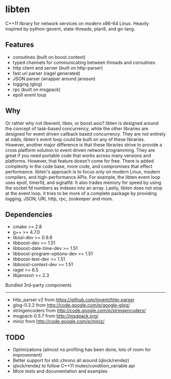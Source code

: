 libten
======

C++11 library for network services on modern x86-64 Linux.
Heavily inspired by python-gevent, state-threads, plan9, and go-lang.

Features
--------

  * coroutines (built on boost.context)
  * typed channels for communicating between threads and coroutines
  * http client and server (built on http-parser)
  * fast uri parser (ragel generated)
  * JSON parser (wrapper around jansson)
  * logging (glog)
  * rpc (built on msgpack)
  * epoll event loop

Why
---
Or rather why not libevent, libev, or boost.asio? libten is designed
around the concept of task-based concurrency, while the other
libraries are designed for event driven callback based concurrency.
They are not entirely at odds, libten's event loop could be built on
any of these libraries. However, another major difference is that
these libraries strive to provide a cross platform solution to event
driven network programming. They are great if you need portable
code that works across many versions and platforms. However,
that feature doesn't come for free. There is added complexity in
the code base, more code, and compromises that effect performance.
libten's approach is to focus only on modern Linux, modern compilers,
and high-performance APIs. For example, the libten event loop uses 
epoll, timerfd, and signalfd. It also trades memory for speed
by using the socket fd numbers as indexes into an array. Lastly,
libten does not stop at the event loop, it tries to be more of a complete
package by providing logging, JSON, URI, http, rpc, zookeeper and more.

Dependencies
------------

  * cmake >= 2.8
  * g++ >= 4.7.0
  * libssl-dev >= 0.9.8
  * libboost-dev >= 1.51
  * libboost-date-time-dev >= 1.51
  * libboost-program-options-dev >= 1.51
  * libboost-test-dev >= 1.51
  * libboost-context-dev >= 1.51
  * ragel >= 6.5
  * libjansson >= 2.3

Bundled 3rd-party components
____________________________

  * http_parser v2 from https://github.com/joyent/http-parser
  * glog-0.3.2 from http://code.google.com/p/google-glog/
  * stringencoders from http://code.google.com/p/stringencoders/
  * msgpack-0.5.7 from http://msgpack.org/
  * miniz from http://code.google.com/p/miniz/

TODO
----
  * Optimizations (almost no profiling has been done, lots of room for improvement)
  * Better support for std::chrono all around (qlock/rendez)
  * qlock/rendez to follow C++11 mutex/condition_variable api
  * More tests and documentation and examples
